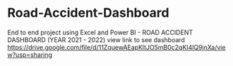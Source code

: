 # Road-Accident-Dashboard
End to end  project using  Excel and Power BI - ROAD ACCIDENT DASHBOARD (YEAR 2021 - 2022)
view link to see dashboard
https://drive.google.com/file/d/11ZquewAEapKltJO5mB0c2qKI4lQ9jnXa/view?usp=sharing
